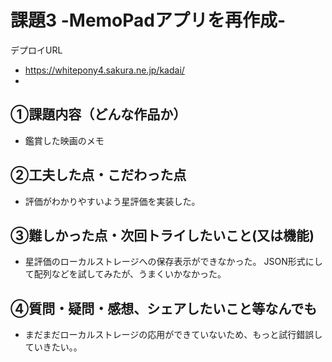 # 課題3 -MemoPadアプリを再作成-
デプロイURL
- ​https://whitepony4.sakura.ne.jp/kadai/
- 
## ①課題内容（どんな作品か）
- 鑑賞した映画のメモ
​
## ②工夫した点・こだわった点
- 評価がわかりやすいよう星評価を実装した。
​
## ③難しかった点・次回トライしたいこと(又は機能)
- 星評価のローカルストレージへの保存表示ができなかった。
JSON形式にして配列などを試してみたが、うまくいかなかった。
​
## ④質問・疑問・感想、シェアしたいこと等なんでも
- まだまだローカルストレージの応用ができていないため、もっと試行錯誤していきたい。。
